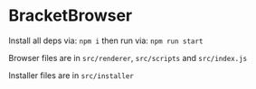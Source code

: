 # BracketBrowser
Install all deps via: `npm i` then run via: `npm run start`

Browser files are in `src/renderer`, `src/scripts` and `src/index.js`

Installer files are in `src/installer`